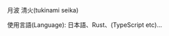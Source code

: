 月波 清火(tukinami seika)

使用言語(Language): 日本語、Rust、(TypeScript etc)...

<!---
- 👋 Hi, I’m @tukinami
- 👀 I’m interested in ...
- 🌱 I’m currently learning ...
- 💞️ I’m looking to collaborate on ...
- 📫 How to reach me ...
--->
<!---
tukinami/tukinami is a ✨ special ✨ repository because its `README.md` (this file) appears on your GitHub profile.
You can click the Preview link to take a look at your changes.
--->
